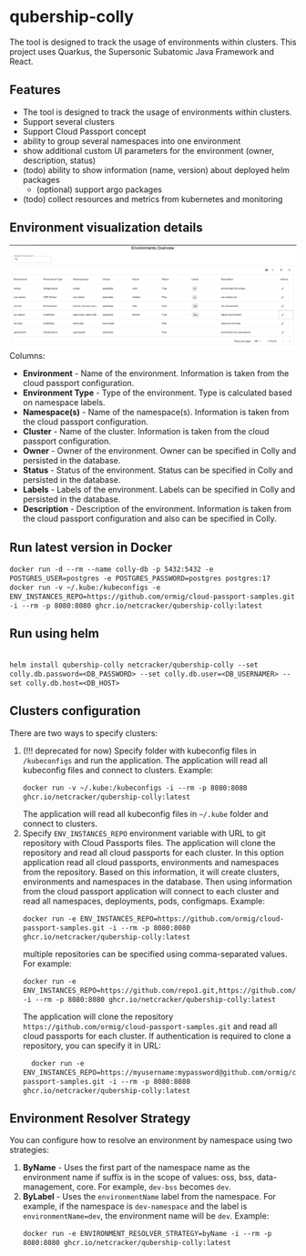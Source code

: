 # qubership-colly

The tool is designed to track the usage of environments within clusters. This project uses Quarkus, the Supersonic Subatomic Java Framework and React.

## Features

- The tool is designed to track the usage of environments within clusters.
- Support several clusters
- Support Cloud Passport concept
- ability to group several namespaces into one environment
- show additional custom UI parameters for the environment (owner, description, status)
- (todo) ability to show information (name, version) about deployed helm packages
    - (optional) support argo packages
- (todo) collect resources and metrics from kubernetes and monitoring


## Environment visualization details
![img.png](img.png)
Columns:
- **Environment** - Name of the environment. Information is taken from the cloud passport configuration.
- **Environment Type** - Type of the environment. Type is calculated based on namespace labels. 
- **Namespace(s)** - Name of the namespace(s). Information is taken from the cloud passport configuration.
- **Cluster** - Name of the cluster. Information is taken from the cloud passport configuration.
- **Owner** - Owner of the environment. Owner can be specified in Colly and persisted in the database. 
- **Status** - Status of the environment. Status can be specified in Colly and persisted in the database.
- **Labels** - Labels of the environment. Labels can be specified in Colly and persisted in the database.
- **Description** - Description of the environment. Information is taken from the cloud passport configuration and also can be specified in Colly.



## Run latest version in Docker
```shell script
docker run -d --rm --name colly-db -p 5432:5432 -e POSTGRES_USER=postgres -e POSTGRES_PASSWORD=postgres postgres:17
docker run -v ~/.kube:/kubeconfigs -e ENV_INSTANCES_REPO=https://github.com/ormig/cloud-passport-samples.git -i --rm -p 8080:8080 ghcr.io/netcracker/qubership-colly:latest
```

## Run using helm 
```shell script

helm install qubership-colly netcracker/qubership-colly --set colly.db.password=<DB_PASSWORD> --set colly.db.user=<DB_USERNAMER> --set colly.db.host=<DB_HOST>  
```
## Clusters configuration
There are two ways to specify clusters:
1. (!!! deprecated for now) Specify folder with kubeconfig files in `/kubeconfigs` and run the application. The application will read all kubeconfig files and connect to clusters. Example:
   ```shell
   docker run -v ~/.kube:/kubeconfigs -i --rm -p 8080:8080 ghcr.io/netcracker/qubership-colly:latest
   ```
   The application will read all kubeconfig files in `~/.kube` folder and connect to clusters.
2. Specify `ENV_INSTANCES_REPO` environment variable with URL to git repository with Cloud Passports files. The application will clone the repository and read all cloud passports for each cluster. In this option application read all cloud passports, environments and namespaces from the repository. Based on this information, it will create clusters, environments and namespaces in the database. Then using information from the cloud passport application will connect to each cluster and read all namespaces, deployments, pods, configmaps. Example:
    ```shell
   docker run -e ENV_INSTANCES_REPO=https://github.com/ormig/cloud-passport-samples.git -i --rm -p 8080:8080 ghcr.io/netcracker/qubership-colly:latest
    ```
   multiple repositories can be specified using comma-separated values. For example:
    ```shell
   docker run -e ENV_INSTANCES_REPO=https://github.com/repo1.git,https://github.com/repo2.git -i --rm -p 8080:8080 ghcr.io/netcracker/qubership-colly:latest
    ```
   The application will clone the repository `https://github.com/ormig/cloud-passport-samples.git` and read all cloud passports for each cluster. If authentication is required to clone a repository, you can specify it in URL:
    ```shell
      docker run -e ENV_INSTANCES_REPO=https://myusername:mypassword@github.com/ormig/cloud-passport-samples.git -i --rm -p 8080:8080 ghcr.io/netcracker/qubership-colly:latest
    ```
    
## Environment Resolver Strategy
You can configure how to resolve an environment by namespace using two strategies:
1. **ByName** - Uses the first part of the namespace name as the environment name if suffix is in the scope of values: oss, bss, data-management, core. For example, `dev-bss` becomes `dev`.
2. **ByLabel** - Uses the `environmentName` label from the namespace. For example, if the namespace is `dev-namespace` and the label is `environmentName=dev`, the environment name will be `dev`.
Example:
    ```shell
    docker run -e ENVIRONMENT_RESOLVER_STRATEGY=byName -i --rm -p 8080:8080 ghcr.io/netcracker/qubership-colly:latest
    ```

